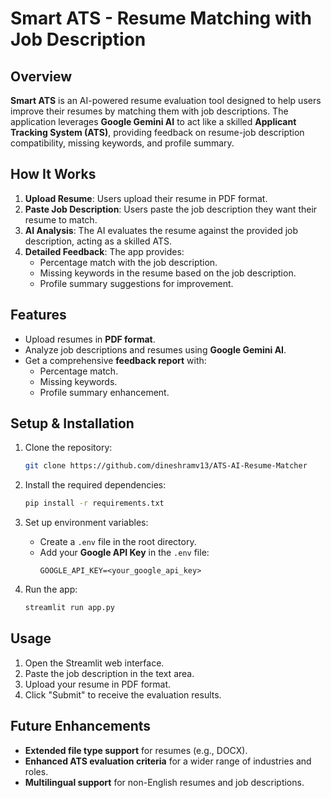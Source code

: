 

# Smart ATS - Resume Matching with Job Description

## Overview
**Smart ATS** is an AI-powered resume evaluation tool designed to help users improve their resumes by matching them with job descriptions. The application leverages **Google Gemini AI** to act like a skilled **Applicant Tracking System (ATS)**, providing feedback on resume-job description compatibility, missing keywords, and profile summary.

## How It Works
1. **Upload Resume**: Users upload their resume in PDF format.
2. **Paste Job Description**: Users paste the job description they want their resume to match.
3. **AI Analysis**: The AI evaluates the resume against the provided job description, acting as a skilled ATS.
4. **Detailed Feedback**: The app provides:
   - Percentage match with the job description.
   - Missing keywords in the resume based on the job description.
   - Profile summary suggestions for improvement.

## Features
- Upload resumes in **PDF format**.
- Analyze job descriptions and resumes using **Google Gemini AI**.
- Get a comprehensive **feedback report** with:
  - Percentage match.
  - Missing keywords.
  - Profile summary enhancement.

## Setup & Installation
1. Clone the repository:
    ```bash
    git clone https://github.com/dineshramv13/ATS-AI-Resume-Matcher

    ```

2. Install the required dependencies:
    ```bash
    pip install -r requirements.txt
    ```

3. Set up environment variables:
    - Create a `.env` file in the root directory.
    - Add your **Google API Key** in the `.env` file:
      ```plaintext
      GOOGLE_API_KEY=<your_google_api_key>
      ```

4. Run the app:
    ```bash
    streamlit run app.py
    ```

## Usage
1. Open the Streamlit web interface.
2. Paste the job description in the text area.
3. Upload your resume in PDF format.
4. Click "Submit" to receive the evaluation results.

## Future Enhancements
- **Extended file type support** for resumes (e.g., DOCX).
- **Enhanced ATS evaluation criteria** for a wider range of industries and roles.
- **Multilingual support** for non-English resumes and job descriptions.


